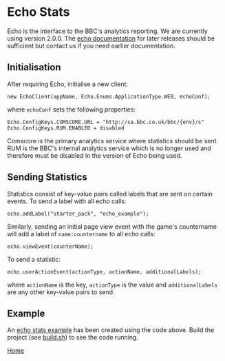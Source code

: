 # Echo Stats

Echo is the interface to the BBC's analytics reporting. We are currently 
using version 2.0.0. The [echo documentation](http://bbc.github.io/echo-docs/) 
for later releases should be sufficient but contact us if you need earlier 
documentation.
 
## Initialisation 

After requiring Echo, initialise a new client:

````
new EchoClient(appName, Echo.Enums.ApplicationType.WEB, echoConf);
````

where ````echoConf```` sets the following properties: 

````
Echo.ConfigKeys.COMSCORE.URL = "http://sa.bbc.co.uk/bbc/{env}/s"
Echo.ConfigKeys.RUM.ENABLED = disabled
````
Comscore is the primary analytics service where statistics should be sent. 
RUM is the BBC's internal analytics service which is no longer 
used and therefore must be disabled in the version of Echo being used.

## Sending Statistics

Statistics consist of key-value pairs called labels that are sent on 
certain events. To send a label with all echo calls: 

````
echo.addLabel("starter_pack", "echo_example");
````

Similarly, sending an initial page view event with the game's countername will
 add a label of ````name:countername```` to all echo calls:

````
echo.viewEvent(counterName);
````

To send a statistic: 

````
echo.userActionEvent(actionType, actionName, additionalLabels);
````

where ````actionName```` is the key, ````actionType```` is the value and 
````additionalLabels```` are any other key-value pairs to send.


## Example 
An [echo stats example](../src/echo-stats.js) has been created using the 
code above. Build the project (see [build.sh](../build-scripts/build.sh)) to 
see the code running. 

[Home](../README.md)